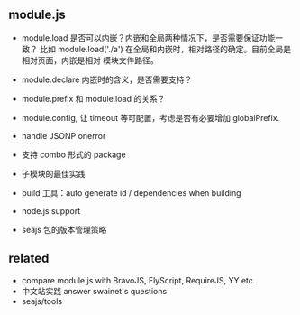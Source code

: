 
 module.js
-----------

 - module.load 是否可以内嵌？内嵌和全局两种情况下，是否需要保证功能一致？
   比如 module.load('./a') 在全局和内嵌时，相对路径的确定。目前全局是相对页面，内嵌是相对
   模块文件路径。
 - module.declare 内嵌时的含义，是否需要支持？
 - module.prefix 和 module.load 的关系？
 - module.config, 让 timeout 等可配置，考虑是否有必要增加 globalPrefix.
 - handle JSONP onerror

 - 支持 combo 形式的 package
 - 子模块的最佳实践
 - build 工具：auto generate id / dependencies when building
 - node.js support
 - seajs 包的版本管理策略


  related
----------

 - compare module.js with BravoJS, FlyScript, RequireJS, YY etc.
 - 中文站实践 answer swainet's questions
 - seajs/tools
